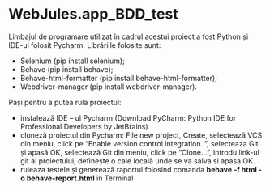 # WebJules.app_BDD_test
Limbajul de programare utilizat în cadrul acestui proiect a fost Python și IDE-ul folosit Pycharm. Librăriile folosite sunt:
  - Selenium (pip install selenium);
  - Behave (pip install behave); 
  - Behave-html-formatter (pip install behave-html-formatter); 
  - Webdriver-manager (pip install webdriver-manager).

Pași pentru a putea rula proiectul:
  - instalează IDE – ul Pycharm (Download PyCharm: Python IDE for Professional Developers by JetBrains)
  - cloneză proiectul din Pycharm: File new project, Create, selectează VCS din meniu, click pe “Enable version control integration..”, selecteaza Git și apasă OK, selectează Git din meniu, click pe “Clone…”, introdu link-ul git al proiectului, definește o cale locală unde se va salva si apasa OK.
  - ruleaza testele și generează raportul folosind comanda **behave -f html -o behave-report.html** in Terminal

